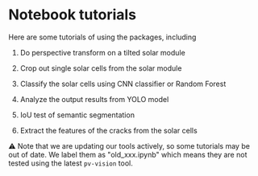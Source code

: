 # Notebook tutorials

Here are some tutorials of using the packages, including 

1. Do perspective transform on a tilted solar module 

2. Crop out single solar cells from the solar module

3. Classify the solar cells using CNN classifier or Random Forest

4. Analyze the output results from YOLO model 

5. IoU test of semantic segmentation

6. Extract the features of the cracks from the solar cells


:warning: Note that we are updating our tools actively, so some tutorials may be out of date. We label them as "old_xxx.ipynb" which means they are not tested using the latest `pv-vision` tool. 